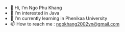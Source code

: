 - 👋 Hi, I’m Ngo Phu Khang
- 👀 I’m interested in Java
- 🌱 I’m currently learning in Phenikaa University 
- 📫 How to reach me : ngokhang2002vn@gmail.com

<!---
ngokhang/ngokhang is a ✨ special ✨ repository because its `README.md` (this file) appears on your GitHub profile.
You can click the Preview link to take a look at your changes.
--->
